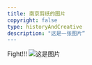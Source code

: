 ```yaml
---
title: 南京剪纸的图片
copyright: false
type: historyAndCreative
description: "这是一张图片“
---
```

Fight!!!
![这是图片](https://s1.ax1x.com/2023/01/29/pSac97d.jpg "Magic Gardens")
